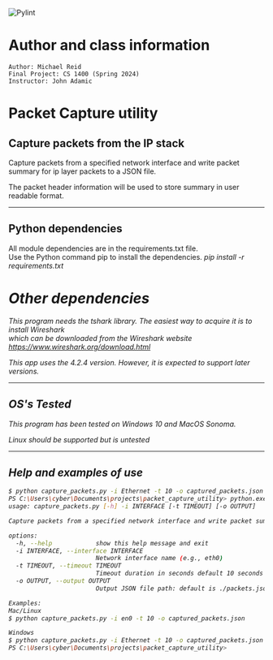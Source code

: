 ![Pylint](https://github.com/cybercritter/packet_capture_utility/actions/workflows/pylint.yml/badge.svg)

# Author and class information
```
Author: Michael Reid
Final Project: CS 1400 (Spring 2024)
Instructor: John Adamic
```

# Packet Capture utility
Capture packets from the IP stack
---
Capture packets from a specified network interface and write packet summary for ip layer packets to a JSON file.<br>

The packet header information  will be used to store summary in user readable format.
****

## Python dependencies
All module dependencies are in the requirements.txt file.<br>
Use the Python command pip to install the dependencies. <i>pip install -r requirements.txt</br>

# Other dependencies
This program needs the tshark library. The easiest way to acquire it is to install Wireshark<br>
which can be downloaded from the Wireshark website https://www.wireshark.org/download.html</br>

This app uses the 4.2.4 version. However, it is expected to support later versions.
***
## OS's Tested
This program has been tested on Windows 10 and MacOS Sonoma.

Linux should be supported but is untested
***

## Help and examples of use
```bash
$ python capture_packets.py -i Ethernet -t 10 -o captured_packets.json
PS C:\Users\cyber\Documents\projects\packet_capture_utility> python.exe .\capture_packets.py -h
usage: capture_packets.py [-h] -i INTERFACE [-t TIMEOUT] [-o OUTPUT]

Capture packets from a specified network interface and write packet summary for ip layer packets to a JSON file.

options:
  -h, --help            show this help message and exit
  -i INTERFACE, --interface INTERFACE
                        Network interface name (e.g., eth0)
  -t TIMEOUT, --timeout TIMEOUT
                        Timeout duration in seconds default 10 seconds
  -o OUTPUT, --output OUTPUT
                        Output JSON file path: default is ./packets.json

Examples:
Mac/Linux
$ python capture_packets.py -i en0 -t 10 -o captured_packets.json

Windows
$ python capture_packets.py -i Ethernet -t 10 -o captured_packets.json
PS C:\Users\cyber\Documents\projects\packet_capture_utility>
```

